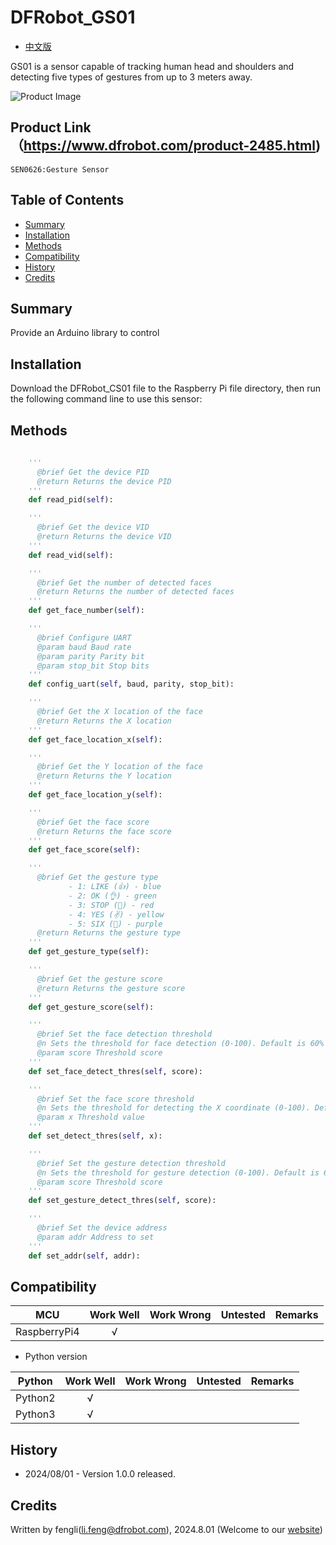 # DFRobot_GS01

* [中文版](./README_CN.md)

GS01 is a sensor capable of tracking human head and shoulders and detecting five types of gestures from up to 3 meters away.

![Product Image](../../resources/images/SEN0486.png)

## Product Link（https://www.dfrobot.com/product-2485.html)
    SEN0626:Gesture Sensor 
## Table of Contents

* [Summary](#summary)
* [Installation](#installation)
* [Methods](#methods)
* [Compatibility](#compatibility)
* [History](#history)
* [Credits](#credits)

## Summary

Provide an Arduino library to control 

## Installation

Download the DFRobot_CS01 file to the Raspberry Pi file directory, then run the following command line to use this sensor:



## Methods
```python
  
    '''
      @brief Get the device PID
      @return Returns the device PID
    '''
    def read_pid(self):

    '''
      @brief Get the device VID
      @return Returns the device VID
    '''
    def read_vid(self):

    '''
      @brief Get the number of detected faces
      @return Returns the number of detected faces
    '''
    def get_face_number(self):

    '''
      @brief Configure UART
      @param baud Baud rate
      @param parity Parity bit
      @param stop_bit Stop bits
    '''
    def config_uart(self, baud, parity, stop_bit):

    '''
      @brief Get the X location of the face
      @return Returns the X location
    '''
    def get_face_location_x(self):

    '''
      @brief Get the Y location of the face
      @return Returns the Y location
    '''
    def get_face_location_y(self):

    '''
      @brief Get the face score
      @return Returns the face score
    '''
    def get_face_score(self):

    '''
      @brief Get the gesture type
             - 1: LIKE (👍) - blue
             - 2: OK (👌) - green
             - 3: STOP (🤚) - red
             - 4: YES (✌) - yellow
             - 5: SIX (🤙) - purple
      @return Returns the gesture type
    '''
    def get_gesture_type(self):

    '''
      @brief Get the gesture score
      @return Returns the gesture score
    '''
    def get_gesture_score(self):

    '''
      @brief Set the face detection threshold
      @n Sets the threshold for face detection (0-100). Default is 60%
      @param score Threshold score
    '''
    def set_face_detect_thres(self, score):

    '''
      @brief Set the face score threshold
      @n Sets the threshold for detecting the X coordinate (0-100). Default is 60%.
      @param x Threshold value
    '''
    def set_detect_thres(self, x):

    '''
      @brief Set the gesture detection threshold
      @n Sets the threshold for gesture detection (0-100). Default is 60%.
      @param score Threshold score
    '''
    def set_gesture_detect_thres(self, score):

    '''
      @brief Set the device address
      @param addr Address to set
    '''
    def set_addr(self, addr):

```

## Compatibility

| MCU         | Work Well | Work Wrong  | Untested | Remarks |
| ------------ | :--: | :----: | :----: | :--: |
| RaspberryPi4 |  √   |        |        |      |

* Python version 

| Python  | Work Well | Work Wrong | Untested | Remarks |
| ------- | :--: | :----: | :----: | ---- |
| Python2 |  √   |        |        |      |
| Python3 |  √   |        |        |      |
## History 

- 2024/08/01 - Version 1.0.0 released.

## Credits

Written by fengli(li.feng@dfrobot.com), 2024.8.01 (Welcome to our [website](https://www.dfrobot.com/))



